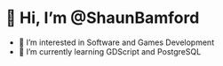 # 👋 Hi, I’m @ShaunBamford
- 👀 I’m interested in Software and Games Development
- 🌱 I’m currently learning GDScript and PostgreSQL

<!---
ShaunBamford/ShaunBamford is a ✨ special ✨ repository because its `README.md` (this file) appears on your GitHub profile.
You can click the Preview link to take a look at your changes.
--->

